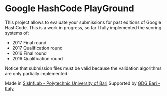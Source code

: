 # Google HashCode PlayGround

This project allows to evaluate your submissions for past editions of Google HashCode. 
This is a work in progress, so far I fully implemented the scoring systems of:
- 2017 Final round
- 2017 Qualification round
- 2016 Final round
- 2016 Qualification round

Notice that submission files must be valid because the validation algorithms are only partially implemented. 

Made in [SisInfLab - Polytechnic University of Bari](http://sisinflab.poliba.it)
Supported by [GDG Bari - Italy](https://gdgbari.org)
